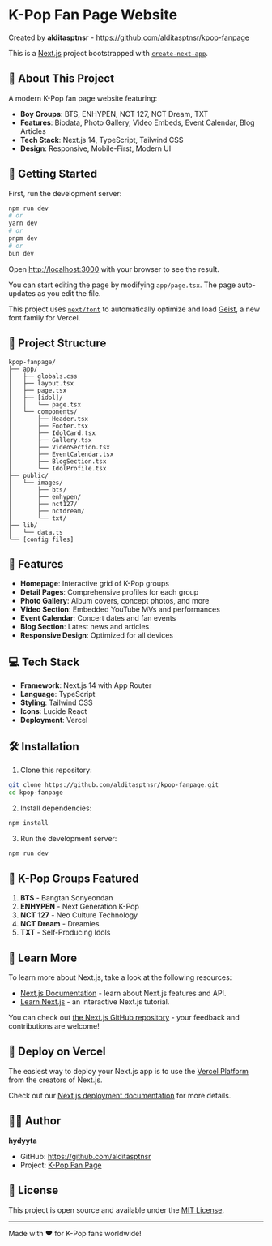 # K-Pop Fan Page Website

Created by **alditasptnsr** - https://github.com/alditasptnsr/kpop-fanpage

This is a [Next.js](https://nextjs.org) project bootstrapped with [`create-next-app`](https://nextjs.org/docs/app/api-reference/cli/create-next-app).

## 🎵 About This Project

A modern K-Pop fan page website featuring:

- **Boy Groups**: BTS, ENHYPEN, NCT 127, NCT Dream, TXT
- **Features**: Biodata, Photo Gallery, Video Embeds, Event Calendar, Blog Articles
- **Tech Stack**: Next.js 14, TypeScript, Tailwind CSS
- **Design**: Responsive, Mobile-First, Modern UI

## 🚀 Getting Started

First, run the development server:

```bash
npm run dev
# or
yarn dev
# or
pnpm dev
# or
bun dev
```

Open [http://localhost:3000](http://localhost:3000) with your browser to see the result.

You can start editing the page by modifying `app/page.tsx`. The page auto-updates as you edit the file.

This project uses [`next/font`](https://nextjs.org/docs/app/building-your-application/optimizing/fonts) to automatically optimize and load [Geist](https://vercel.com/font), a new font family for Vercel.

## 📁 Project Structure

```
kpop-fanpage/
├── app/
│   ├── globals.css
│   ├── layout.tsx
│   ├── page.tsx
│   ├── [idol]/
│   │   └── page.tsx
│   └── components/
│       ├── Header.tsx
│       ├── Footer.tsx
│       ├── IdolCard.tsx
│       ├── Gallery.tsx
│       ├── VideoSection.tsx
│       ├── EventCalendar.tsx
│       ├── BlogSection.tsx
│       └── IdolProfile.tsx
├── public/
│   └── images/
│       ├── bts/
│       ├── enhypen/
│       ├── nct127/
│       ├── nctdream/
│       └── txt/
├── lib/
│   └── data.ts
└── [config files]
```

## 🎨 Features

- **Homepage**: Interactive grid of K-Pop groups
- **Detail Pages**: Comprehensive profiles for each group
- **Photo Gallery**: Album covers, concept photos, and more
- **Video Section**: Embedded YouTube MVs and performances
- **Event Calendar**: Concert dates and fan events
- **Blog Section**: Latest news and articles
- **Responsive Design**: Optimized for all devices

## 💻 Tech Stack

- **Framework**: Next.js 14 with App Router
- **Language**: TypeScript
- **Styling**: Tailwind CSS
- **Icons**: Lucide React
- **Deployment**: Vercel

## 🛠️ Installation

1. Clone this repository:

```bash
git clone https://github.com/alditasptnsr/kpop-fanpage.git
cd kpop-fanpage
```

2. Install dependencies:

```bash
npm install
```

3. Run the development server:

```bash
npm run dev
```

## 📱 K-Pop Groups Featured

1. **BTS** - Bangtan Sonyeondan
2. **ENHYPEN** - Next Generation K-Pop
3. **NCT 127** - Neo Culture Technology
4. **NCT Dream** - Dreamies
5. **TXT** - Self-Producing Idols

## 🌟 Learn More

To learn more about Next.js, take a look at the following resources:

- [Next.js Documentation](https://nextjs.org/docs) - learn about Next.js features and API.
- [Learn Next.js](https://nextjs.org/learn) - an interactive Next.js tutorial.

You can check out [the Next.js GitHub repository](https://github.com/vercel/next.js) - your feedback and contributions are welcome!

## 🚀 Deploy on Vercel

The easiest way to deploy your Next.js app is to use the [Vercel Platform](https://vercel.com/new?utm_medium=default-template&filter=next.js&utm_source=create-next-app&utm_campaign=create-next-app-readme) from the creators of Next.js.

Check out our [Next.js deployment documentation](https://nextjs.org/docs/app/building-your-application/deploying) for more details.

## 👨‍💻 Author

**hydyyta**

- GitHub: https://github.com/alditasptnsr
- Project: [K-Pop Fan Page](https://github.com/alditasptnsr/kpop-fanpage)

## 📄 License

This project is open source and available under the [MIT License](LICENSE).

---

Made with ❤️ for K-Pop fans worldwide!
